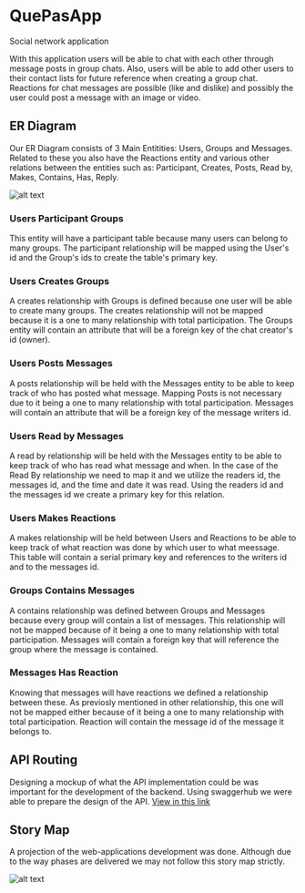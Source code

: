 # QuePasApp
Social network application

With this application users will be able to chat with each other through message posts in group chats. Also, users will be able to add other users to their contact lists for future reference when creating a group chat. Reactions for chat messages are possible (like and dislike) and possibly the user could post a message with an image or video. 

## ER Diagram

Our ER Diagram consists of 3 Main Entitities: Users, Groups and Messages. Related to these you also have the Reactions entity and various other relations between the entities such as: Participant, Creates, Posts, Read by, Makes, Contains, Has, Reply.

![alt text](https://i.imgur.com/I9aHxxQ.jpg "QuePasApp - ER Diagram")

### Users **Participant** Groups
This entity will have a participant table because many users can belong to many groups. The participant relationship will be mapped using the User's id and the Group's ids to create the table's primary key. 

### Users **Creates** Groups
A creates relationship with Groups is defined because one user will be able to create many groups. The creates relationship will not be mapped because it is a one to many relationship with total participation. The Groups entity will contain an attribute that will be a foreign key of the chat creator's id (owner).

### Users **Posts** Messages
A posts relationship will be held with the Messages entity to be able to keep track of who has posted what message. Mapping Posts is not necessary due to it being a one to many relationship with total participation. Messages will contain an attribute that will be a foreign key of the message writers id.

### Users **Read by** Messages
A read by relationship will be held with the Messages entity to be able to keep track of who has read what message and when. In the case of the Read By relationship we need to map it and we utilize the readers id, the messages id, and the time and date it was read. Using the readers id and the messages id we create a primary key for this relation.

### Users **Makes** Reactions
A makes relationship will be held between Users and Reactions to be able to keep track of what reaction  was done by which user to what meessage. This table will contain a serial primary key and references to the writers id and to the messages id.

### Groups **Contains** Messages
A contains relationship was defined between Groups and Messages because every group will contain a list of messages. This relationship will not be mapped because of it being a one to many relationship with total participation. Messages will contain a foreign key that will reference the group where the message is contained.

### Messages **Has** Reaction
Knowing that messages will have reactions we defined a relationship between these. As previosly mentioned in other relationship, this one will not be mapped either because of it being a one to many relationship with total participation. Reaction will contain the message id of the message it belongs to.

## API Routing

Designing a mockup of what the API implementation could be was important for the development of the backend. Using swaggerhub we were able to prepare the design of the API. [View in this link](https://app.swaggerhub.com/apis/Ykram12/QuePasApp/1.0.0#/)

## Story Map

A projection of the web-applications development was done. Although due to the way phases are delivered we may not follow this story map strictly. 

![alt text](https://i.imgur.com/TpUXHln.jpg "QuePasApp - Story Map")

